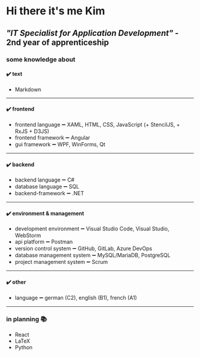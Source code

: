 # Hi there it's me Kim

## ***"IT Specialist for Application Development"*** - 2nd year of apprenticeship

### some knowledge about

#### ✔️ text

- Markdown

---

#### ✔️ frontend

- frontend language ➖ XAML, HTML, CSS, JavaScript (+ StencilJS, + RxJS + D3JS)
- frontend framework ➖ Angular
- gui framework ➖ WPF, WinForms, Qt

---

#### ✔️ backend

- backend language ➖ C#
- database language ➖ SQL
- backend-framework ➖ .NET

---

#### ✔️ environment & management

- development environment ➖ Visual Studio Code, Visual Studio, WebStorm
- api platform ➖ Postman
- version control system ➖ GitHub, GitLab, Azure DevOps
- database management system ➖ MySQL/MariaDB, PostgreSQL
- project management system ➖ Scrum

---

#### ✔️ other

- language ➖ german (C2), english (B1), french (A1)

---

### in planning 📚

- React
- LaTeX
- Python

